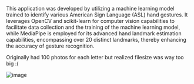 This application was developed by utilizing a machine learning model trained to identify various American Sign Language (ASL) hand gestures. It leverages OpenCV and scikit-learn for computer vision capabilities to facilitate data collection and the training of the machine learning model, while MediaPipe is employed for its advanced hand landmark estimation capabilities, encompassing over 20 distinct landmarks, thereby enhancing the accuracy of gesture recognition. 

Originally had 100 photos for each letter but realized filesize was way too big :(

![image](https://github.com/joannamooon/ASLTranslator/assets/148511962/d6d07bae-1006-4638-a09f-d31e924cea3c)




